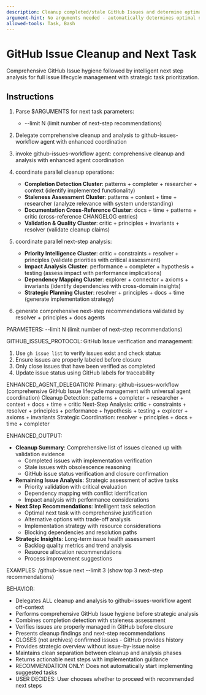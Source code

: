 ```yaml
---
description: Cleanup completed/stale GitHub Issues and determine optimal next task with strategic prioritization.
argument-hint: No arguments needed - automatically determines optimal next task.
allowed-tools: Task, Bash
---
```


# GitHub Issue Cleanup and Next Task

Comprehensive GitHub Issue hygiene followed by intelligent next step analysis for full issue lifecycle management with strategic task prioritization.

## Instructions

1. Parse $ARGUMENTS for next task parameters:
   - --limit N (limit number of next-step recommendations)

2. Delegate comprehensive cleanup and analysis to github-issues-workflow agent with enhanced coordination
1. invoke github-issues-workflow agent: comprehensive cleanup and analysis with enhanced agent coordination
2. coordinate parallel cleanup operations:
   - **Completion Detection Cluster**: patterns + completer + researcher + context (identify implemented functionality)
   - **Staleness Assessment Cluster**: patterns + context + time + researcher (analyze relevance with system understanding)
   - **Documentation Cross-Reference Cluster**: docs + time + patterns + critic (cross-reference CHANGELOG entries)
   - **Validation & Quality Cluster**: critic + principles + invariants + resolver (validate cleanup claims)
3. coordinate parallel next-step analysis:
   - **Priority Intelligence Cluster**: critic + constraints + resolver + principles (validate priorities with critical assessment)
   - **Impact Analysis Cluster**: performance + completer + hypothesis + testing (assess impact with performance implications)
   - **Dependency Mapping Cluster**: explorer + connector + axioms + invariants (identify dependencies with cross-domain insights)
   - **Strategic Planning Cluster**: resolver + principles + docs + time (generate implementation strategy)
4. generate comprehensive next-step recommendations validated by resolver + principles + docs agents

PARAMETERS:
--limit N (limit number of next-step recommendations)

GITHUB_ISSUES_PROTOCOL:
GitHub Issue verification and management:
1. Use `gh issue list` to verify issues exist and check status
2. Ensure issues are properly labeled before closure
3. Only close issues that have been verified as completed
4. Update issue status using GitHub labels for traceability

ENHANCED_AGENT_DELEGATION:
Primary: github-issues-workflow (comprehensive GitHub Issue lifecycle management with universal agent coordination)
Cleanup Detection: patterns + completer + researcher + context + docs + time + critic
Next-Step Analysis: critic + constraints + resolver + principles + performance + hypothesis + testing + explorer + axioms + invariants
Strategic Coordination: resolver + principles + docs + time + completer

ENHANCED_OUTPUT:
- **Cleanup Summary**: Comprehensive list of issues cleaned up with validation evidence
  - Completed issues with implementation verification
  - Stale issues with obsolescence reasoning
  - GitHub issue status verification and closure confirmation
- **Remaining Issue Analysis**: Strategic assessment of active tasks
  - Priority validation with critical evaluation
  - Dependency mapping with conflict identification
  - Impact analysis with performance considerations
- **Next Step Recommendations**: Intelligent task selection
  - Optimal next task with comprehensive justification
  - Alternative options with trade-off analysis
  - Implementation strategy with resource considerations
  - Blocking dependencies and resolution paths
- **Strategic Insights**: Long-term issue health assessment
  - Backlog quality metrics and trend analysis
  - Resource allocation recommendations
  - Process improvement suggestions

EXAMPLES:
/github-issue next --limit 3 (show top 3 next-step recommendations)

BEHAVIOR:
- Delegates ALL cleanup and analysis to github-issues-workflow agent off-context
- Performs comprehensive GitHub Issue hygiene before strategic analysis
- Combines completion detection with staleness assessment
- Verifies issues are properly managed in GitHub before closure
- Presents cleanup findings and next-step recommendations
- CLOSES (not archives) confirmed issues - GitHub provides history
- Provides strategic overview without issue-by-issue noise
- Maintains clean separation between cleanup and analysis phases
- Returns actionable next steps with implementation guidance
- RECOMMENDATION ONLY: Does not automatically start implementing suggested tasks
- USER DECIDES: User chooses whether to proceed with recommended next steps